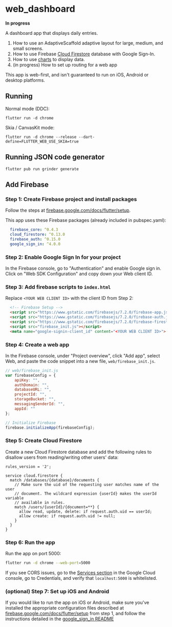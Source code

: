 # web_dashboard

**In progress** 

A dashboard app that displays daily entries.

1. How to use an AdaptiveScaffold adaptive layout for large, medium, and small
screens.
2. How to use Firebase [Cloud
Firestore](https://firebase.google.com/docs/firestore) database with Google
Sign-In.
3. How to use [charts](https://pub.dev/packages/charts_flutter) to display
data. 
4. (in progress) How to set up routing for a web app

This app is web-first, and isn't guaranteed to run on iOS, Android or desktop
platforms.

## Running

Normal mode (DDC):

```
flutter run -d chrome
```

Skia / CanvasKit mode:

```
flutter run -d chrome --release --dart-define=FLUTTER_WEB_USE_SKIA=true
```

## Running JSON code generator

```
flutter pub run grinder generate
```

## Add Firebase

### Step 1: Create Firebase project and install packages

Follow the steps at [firebase.google.com/docs/flutter/setup][flutter-setup].

This app uses these Firebase packages (already included in pubspec.yaml):

```yaml
  firebase_core: ^0.4.3
  cloud_firestore: ^0.13.0
  firebase_auth: ^0.15.0
  google_sign_in: ^4.0.0
```

### Step 2: Enable Google Sign In for your project

In the Firebase console, go to "Authentication" and enable Google sign in. Click
on "Web SDK Configuration" and copy down your Web client ID.

### Step 3: Add firebase scripts to `index.html`

Replace `<YOUR WEB CLIENT ID>` with the client ID from Step 2:

```html
  <!-- Firebase Setup -->
  <script src="https://www.gstatic.com/firebasejs/7.2.0/firebase-app.js"></script>
  <script src="https://www.gstatic.com/firebasejs/7.2.0/firebase-auth.js"></script>
  <script src="https://www.gstatic.com/firebasejs/7.2.0/firebase-firestore.js"></script>
  <script src="firebase_init.js"></script>
  <meta name="google-signin-client_id" content="<YOUR WEB CLIENT ID>">
```

### Step 4: Create a web app

In the Firebase console, under "Project overview", click "Add app", select Web,
and paste the code snippet into a new file, `web/firebase_init.js`.

```javascript
// web/firebase_init.js
var firebaseConfig = {
    apiKey: "",
    authDomain: "",
    databaseURL: "",
    projectId: "",
    storageBucket: "",
    messagingSenderId: "",
    appId: ""
};

// Initialize Firebase
firebase.initializeApp(firebaseConfig);
```

### Step 5: Create Cloud Firestore

Create a new Cloud Firestore database and add the following rules to disallow
users from reading/writing other users' data:

```
rules_version = '2';

service cloud.firestore {
  match /databases/{database}/documents {
    // Make sure the uid of the requesting user matches name of the user
    // document. The wildcard expression {userId} makes the userId variable
    // available in rules.
    match /users/{userId}/{document=**} {
      allow read, update, delete: if request.auth.uid == userId;
      allow create: if request.auth.uid != null;
    }
  }
}
```

### Step 6: Run the app

Run the app on port 5000:

```bash
flutter run -d chrome --web-port=5000
```

If you see CORS issues, go to the [Services section][cloud-console-apis] in the
Google Cloud console, go to Credentials, and verify that `localhost:5000` is
whitelisted.

### (optional) Step 7: Set up iOS and Android
If you would like to run the app on iOS or Android, make sure you've installed
the appropriate configuration files described at
[firebase.google.com/docs/flutter/setup][flutter-setup] from step 1, and follow
the instructions detailed in the [google_sign_in README][google-sign-in]

[flutter-setup]: https://firebase.google.com/docs/flutter/setup
[cloud-console-apis]: https://console.developers.google.com/apis/dashboard
[google-sign-in]: https://pub.dev/packages/google_sign_in
